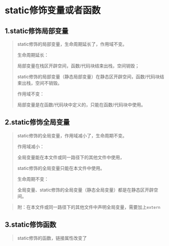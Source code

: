 # static修饰变量或者函数

## 1.static修饰局部变量

> static修饰的局部变量，生命周期延长了，作用域不变。
>
> 生命周期延长：
>
> 局部变量在栈区开辟空间，函数/代码块结束出栈，空间销毁；
>
> static修饰的局部变量（静态局部变量）在静态区开辟空间，函数/代码块结束出栈，空间不销毁。
>
> 作用域不变：
>
> 局部变量是在函数/代码块中定义的，只能在函数/代码块中使用。



## 2.static修饰全局变量

> static修饰的全局变量，作用域减小了，生命周期不变。
>
> 作用域减小：
>
> 全局变量能在本文件或同一路径下的其他文件中使用，
>
> static修饰的全局变量只能在本文件中使用。
>
> 生命周期不变：
>
> 全局变量、static修饰的全局变量（静态全局变量）都是在静态区开辟空间。

> 附：在本文件或同一路径下的其他文件中声明全局变量，需要加上`extern`



## 3.static修饰函数

> static修饰的函数，链接属性改变了 